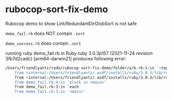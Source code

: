 # rubocop-sort-fix-demo
Rubocop demo to show Lint/RedundantDirGlobSort is not safe

`demo_fail.rb` does NOT contain `.sort`

`demo_success.rb` does contain `.sort`

running ruby demo_fail.rb in Ruby ruby 3.0.3p157 (2021-11-24 revision 3fb7d2cadc) [arm64-darwin21]
produces following error:
```zsh
/Users/friendlyantz/code/rubocop-sort-fix-demo/folder/a/b.rb:1:in `<top (required)>': uninitialized constant A (NameError)
	from <internal:/Users/friendlyantz/.asdf/installs/ruby/3.0.3/lib/ruby/3.0.0/rubygems/core_ext/kernel_require.rb>:85:in `require'
	from <internal:/Users/friendlyantz/.asdf/installs/ruby/3.0.3/lib/ruby/3.0.0/rubygems/core_ext/kernel_require.rb>:85:in `require'
	from demo_fail.rb:4:in `block in <main>'
	from demo_fail.rb:3:in `each'
	from demo_fail.rb:3:in `<main>'
```
